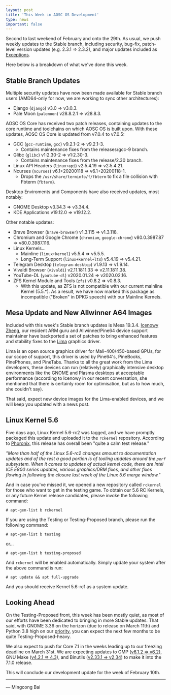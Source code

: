 ```yaml
---
layout: post
title: 'This Week in AOSC OS Development'
type: news
important: false
---
```


Second to last weekend of February and onto the 29th. As usual, we push weekly
updates to the Stable branch, including security, bug-fix, patch-level version
updates (e.g. 2.3.1 => 2.3.2), and major updates included as
[Exceptions](https://wiki.aosc.io/developers/aosc-os/cycle-exceptions).

Here below is a breakdown of what we've done this week.

Stable Branch Updates
---------------------

Multiple security updates have now been made available for Stable branch users
(AMD64-only for now, we are working to sync other architectures):

- Django (`django`) v3.0 => v3.0.3.
- Pale Moon (`palemoon`) v28.8.2.1 => v28.8.3.

AOSC OS Core has received two patch releases, containing updates to the core
runtime and toolchains on which AOSC OS is built upon. With these updates,
AOSC OS Core is updated from v7.0.4 to v7.0.5:

- GCC (`gcc-runtime`, `gcc`) v9.2.1-2 => v9.2.1-3.
  - Contains maintenance fixes from the releases/gcc-9 branch.
- Glibc (`glibc`) v1:2.30-2 => v1:2.30-3.
  - Contains maintenance fixes from the release/2.30 branch.
- Linux API Headers (`linux+api`) v2:5.4.19 => v2:5.4.21.
- Ncurses (`ncurses`) v6.1+20200118 => v6.1+20200118-1.
  - Drops the `/usr/share/terminfo/f/fbterm` to fix a file collision with
    Fbterm (`fbterm`).

Desktop Enviroments and Components have also received updates, most notably:

- GNOME Desktop v3.34.3 => v3.34.4.
- KDE Applications v19.12.0 => v19.12.2.

Other notable updates:

- Brave Browser (`brave-browser`) v1.3.115 => v1.3.118.
- Chromium and Google Chrome (`chromium`, `google-chrome`)
  v80.0.3987.87 => v80.0.3987.116.
- Linux Kernels...
    - Mainline (`linux+kernel`) v5.5.4 => v5.5.5.
    - Long-Term Support (`linux+kernel+lts`) v5.4.19 => v5.4.21.
- Telegram Desktop (`telegram-desktop`) v1.9.13 => v1.9.14.
- Vivaldi Browser (`vivaldi`) v2.11.1811.33 => v2.11.1811.38.
- YouTube-DL (`youtube-dl`) v2020.01.24 => v2020.02.16.
- ZFS Kernel Module and Tools (`zfs`) v0.8.2 => v0.8.3.
    - With this update, as ZFS is not compatible with our current mainline
      Kernel (5.5.\*). As a result, we have now marked this package as
      incompatible ("Broken" in DPKG speech) with our Mainline Kernels.

Mesa Update and New Allwinner A64 Images
----------------------------------------

Included with this week's Stable branch updates is Mesa 19.3.4.
[Icenowy Zheng](https://github.com/Icenowy), our resident ARM guru and
Allwinner/Pine64 device support maintainer have backported a set of patches
to bring enhanced features and stability fixes to the
[Lima](https://gitlab.freedesktop.org/lima/web) graphics driver.

Lima is an open source graphics driver for Mali-400/450-based GPUs, for our
scope of support, this driver is used by Pine64's, PineBooks, PinePhones,
and PineTabs. Thanks to all the great work from the Lima developers, these
devices can run (relatively) graphically intensive desktop environments like
the GNOME and Plasma desktops at acceptable performance (according to Icenowy
in our recent conversation, she mentioned that there is certainly room for
optimisation, but as to how much, she couldn't say).

That said, expect new device images for the Lima-enabled devices, and we will
keep you updated with a news post.

Linux Kernel 5.6
----------------

Five days ago, Linux Kernel 5.6-rc2 was tagged, and we have promptly packaged
this update and uploaded it to the `rckernel` repository. According to
[Phoronix](https://www.phoronix.com/scan.php?page=news_item&px=Linux-5.6-rc2-Released),
this release has overall been "quite a calm test release."

*"More than half of the Linux 5.6-rc2 changes amount to documentation updates*
*and of the rest a good portion is of tooling updates around the `perf`*
*subsystem. When it comes to updates of actual kernel code, there are Intel*
*ICE E800 series updates, various graphics/DRM fixes, and other fixes*
*flowing in following the closure last week of the Linux 5.6 merge window."*

And in case you've missed it, we opened a new repository called `rckernel` for
those who want to get in the testing game. To obtain our 5.6 RC Kernels, or
any future Kernel release candidates, please invoke the following command:

```
# apt-gen-list b rckernel
```

If you are using the Testing or Testing-Proposed branch, please run the
following command:

```
# apt-gen-list b testing
```

or...

```
# apt-gen-list b testing-proposed
```

And `rckernel` will be enabled automatically. Simply update your system after
the above command is run:

```
# apt update && apt full-upgrade
```

And you should receive Kernel 5.6-rc1 as a system update.

Looking Ahead
-------------

On the Testing-Proposed front, this week has been mostly quiet, as most of
our efforts have been dedicated to bringing in more Stable updates. That said,
with GNOME 3.36 on the horizon (due to release on March 11th) and Python 3.8
high on our [priority](https://github.com/AOSC-Dev/aosc-os-abbs/issues/2073),
you can expect the next few months to be quite Testing-Proposed-heavy.

We also expect to push for Core 7.1 in the weeks leading up to our freezing
deadline on March 31st. We are expecting updates to GMP
([v6.1.2 => v6.2](https://gmplib.org/gmp6.2.html)), GNU Make ([v4.2.1 => 4.3](https://lists.gnu.org/archive/html/info-gnu/2020-01/msg00004.html)),
and Binutils ([v2.33.1 => v2.34](https://sourceware.org/git/gitweb.cgi?p=binutils-gdb.git;a=blob_plain;f=binutils/NEWS;hb=refs/tags/binutils-2_34))
to make it into the 7.1.0 release.

This will conclude our development update for the week of February 10th.

---

— Mingcong Bai
